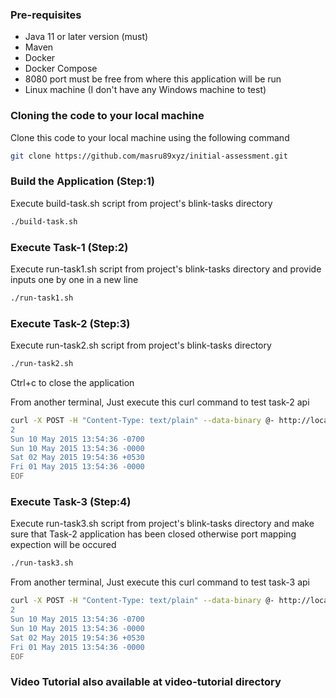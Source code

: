 ### Pre-requisites
* Java 11 or later version (must)
* Maven  
* Docker
* Docker Compose
* 8080 port must be free from where this application will be run
* Linux machine (I don't have any Windows machine to test)

### Cloning the code to your local machine

Clone this code to your local machine using the following command

```bash
git clone https://github.com/masru89xyz/initial-assessment.git
```

### Build the Application (Step:1)
Execute build-task.sh script from project's blink-tasks directory
```bash
./build-task.sh
```
### Execute Task-1 (Step:2)
Execute run-task1.sh script from project's blink-tasks directory and provide inputs one by one in a new line
```bash
./run-task1.sh
```

### Execute Task-2 (Step:3)
Execute run-task2.sh script from project's blink-tasks directory
```bash
./run-task2.sh
```
Ctrl+c to close the application

From another terminal, Just execute this curl command to test task-2 api
```bash
curl -X POST -H "Content-Type: text/plain" --data-binary @- http://localhost:8080/task23 <<EOF
2
Sun 10 May 2015 13:54:36 -0700
Sun 10 May 2015 13:54:36 -0000
Sat 02 May 2015 19:54:36 +0530
Fri 01 May 2015 13:54:36 -0000
EOF
```
### Execute Task-3 (Step:4)

Execute run-task3.sh script from project's blink-tasks directory and make sure that Task-2 application has been closed otherwise port mapping expection will be occured
```bash
./run-task3.sh
```
From another terminal, Just execute this curl command to test task-3 api 
```bash
curl -X POST -H "Content-Type: text/plain" --data-binary @- http://localhost:8080/task23 <<EOF
2
Sun 10 May 2015 13:54:36 -0700
Sun 10 May 2015 13:54:36 -0000
Sat 02 May 2015 19:54:36 +0530
Fri 01 May 2015 13:54:36 -0000
EOF
```
### Video Tutorial also available at video-tutorial directory
